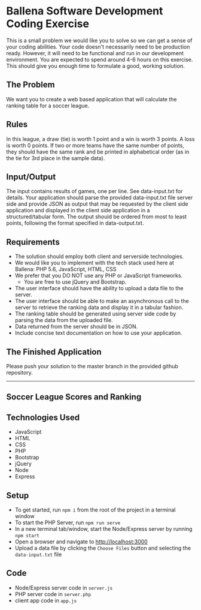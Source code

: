 # Ballena Software Development Coding Exercise

This is a small problem we would like you to solve so we can get a sense of your coding abilities. Your code doesn't necessarily need to be production ready. However, it will need to be functional and run in our development environment. You are expected to spend around 4-6 hours on this exercise. This should give you enough time to formulate a good, working solution.

## The Problem
We want you to create a web based application that will calculate the ranking table for a soccer league.

## Rules
In this league, a draw (tie) is worth 1 point and a win is worth 3 points. A loss is worth 0 points. If two or more teams have the same number of points, they should have the same rank and be printed in alphabetical order (as in the tie for 3rd place in the sample data).
## Input/Output
The input contains results of games, one per line. See data-input.txt for details. Your application should parse the provided data-input.txt file server side and provide JSON as output that may be requested by the client side application and displayed in the client side application in a structured/tabular form. The output should be ordered from most to least points, following the format specified in data-output.txt.

## Requirements
* The solution should employ both client and serverside technologies.
* We would like you to implement with the tech stack used here at Ballena: PHP 5.6, JavaScript, HTML, CSS
* We prefer that you DO NOT use any PHP or JavaScript frameworks.
    * You are free to use jQuery and Bootstrap.
* The user interface should have the ability to upload a data file to the server.
* The user interface should be able to make an asynchronous call to the server to retrieve the ranking data and display it in a tabular fashion.
* The ranking table should be generated using server side code by parsing the data from the uploaded file.
* Data returned from the server should be in JSON.
* Include concise text documentation on how to use your application.

## The Finished Application
Please push your solution to the master branch in the provided github repository.

---
## Soccer League Scores and Ranking  

## Technologies Used  
* JavaScript
* HTML
* CSS
* PHP
* Bootstrap
* jQuery
* Node
* Express

## Setup
* To get started, run `npm i` from the root of the project in a terminal window
* To start the PHP Server, run `npm run serve`
* In a new terminal tab/window, start the Node/Express server by running `npm start`
* Open a browser and navigate to [http://localhost:3000](http://localhost:3000)
* Upload a data file by clicking the `Choose Files` button and selecting the `data-input.txt` file

## Code
* Node/Express server code in `server.js`
* PHP server code in `server.php`
* client app code in `app.js`
